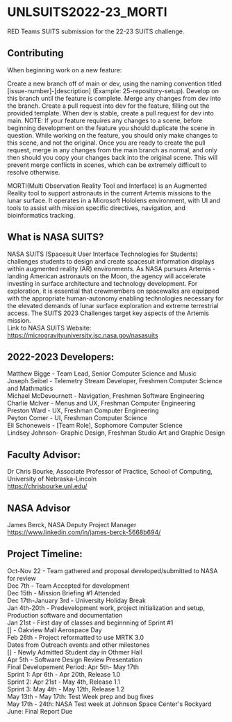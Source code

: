 
# UNLSUITS2022-23_MORTI
RED Teams SUITS submission for the 22-23 SUITS challenge.

## Contributing
When beginning work on a new feature:

Create a new branch off of main or dev, using the naming convention titled [issue-number]-[description] (Example: 25-repository-setup).
Develop on this branch until the feature is complete.
Merge any changes from dev into the branch.
Create a pull request into dev for the feature, filling out the provided template.
When dev is stable, create a pull request for dev into main.
NOTE: If your feature requires any changes to a scene, before beginning development on the feature you should duplicate the scene in question. While working on the feature, you should only make changes to this scene, and not the original. Once you are ready to create the pull request, merge in any changes from the main branch as normal, and only then should you copy your changes back into the original scene. This will prevent merge conflicts in scenes, which can be extremely difficult to resolve otherwise.

MORTI(Multi Observation Reality Tool and Interface) is an Augmented Reality tool to support astronauts in the current Artemis missions to the lunar surface. It operates in a Microsoft Hololens environment, with UI and tools to assist with mission specific directives, navigation, and bioinformatics tracking.

## What is NASA SUITS?
NASA SUITS (Spacesuit User Interface Technologies for Students) challenges students to design and create spacesuit information displays within augmented reality (AR) environments. As NASA pursues Artemis - landing American astronauts on the Moon, the agency will accelerate investing in surface architecture and technology development. For exploration, it is essential that crewmembers on spacewalks are equipped with the appropriate human-autonomy enabling technologies necessary for the elevated demands of lunar surface exploration and extreme terrestrial access. The SUITS 2023 Challenges target key aspects of the Artemis mission.  
Link to NASA SUITS Website: https://microgravityuniversity.jsc.nasa.gov/nasasuits

## 2022-2023 Developers:
Matthew Bigge - Team Lead, Senior Computer Science and Music  
Joseph Seibel - Telemetry Stream Developer, Freshmen Computer Science and Mathmatics  
Michael McDevournett - Navigation, Freshmen Software Engineering  
Charlie McIver - Menus and UX, Freshman Computer Engineering  
Preston Ward - UX, Freshman Computer Engineering  
Peyton Comer - UI, Freshman Computer Science  
Eli Schoneweis - [Team Role], Sophomore Computer Science  
Lindsey Johnson- Graphic Design, Freshman Studio Art and Graphic Design  

## Faculty Advisor:
Dr Chris Bourke, Associate Professor of Practice, School of Computing, University of Nebraska-Lincoln  
https://chrisbourke.unl.edu/

## NASA Advisor
James Berck, NASA Deputy Project Manager  
https://www.linkedin.com/in/james-berck-5668b694/ 

## Project Timeline:
Oct-Nov 22 - Team gathered and proposal developed/submitted to NASA for review  
Dec 7th - Team Accepted for development  
Dec 15th - Mission Briefing #1 Attended  
Dec 17th-January 3rd - University Holiday Break  
Jan 4th-20th - Predevelopment work, project initialization and setup, Production software and documentation  
Jan 21st - First day of classes and beginnning of Sprint #1  
[] - Oakview Mall Aerospace Day  
Feb 26th - Project reformatted to use MRTK 3.0  
Dates from Outreach events and other milestones  
[] - Newly Admitted Student day in Othmer Hall  
Apr 5th - Software Design Review Presentation  
Final Developement Period: Apr 5th- May 17th  
Sprint 1: Apr 6th - Apr 20th, Release 1.0  
Sprint 2: Apr 21st - May 4th, Release 1.1  
Sprint 3: May 4th - May 12th, Release 1.2  
May 13th - May 17th: Test Week prep and bug fixes  
May 17th - 24th: NASA Test week at Johnson Space Center's Rockyard  
June: Final Report Due  
